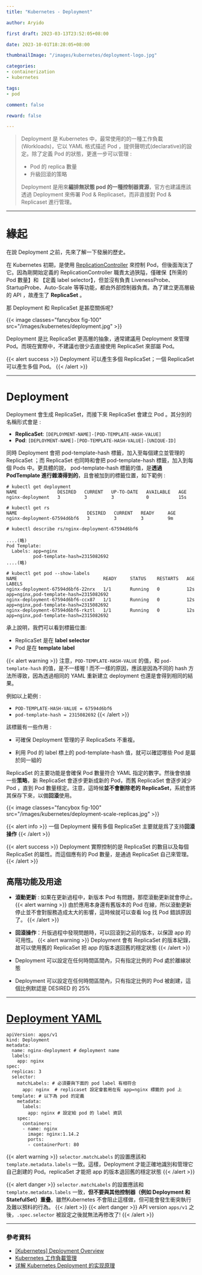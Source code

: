 ```yaml
---
title: "Kubernetes - Deployment"

author: Aryido

first draft: 2023-03-13T23:52:05+08:00

date: 2023-10-01T18:28:05+08:00

thumbnailImage: "/images/kubernetes/deployment-logo.jpg"

categories:
- containerization
- kubernetes

tags:
- pod

comment: false

reward: false

---
```

<!--BODY-->
> Deployment 是 Kubernetes 中，最常使用的的一種工作負載(Workloads)，它以 YAML 格式描述 Pod ，提供聲明式(declarative)的設定。除了定義 Pod 的狀態，更進一步可以管理 :
> - Pod 的 replica 數量
> - 升級回滾的策略
>
> Deployment 是用來**編排無狀態 pod 的一種控制器資源**，官方也建議應該透過 Deployment 來佈署 Pod & Replicaset，而非直接對  Pod & Replicaset 進行管理。
>
<!--more-->

---
# 緣起

在說 Deployment 之前，先來了解一下發展的歷史。

在 Kubernetes 初期，是使用 [ReplicationController](https://kubernetes.io/zh-cn/docs/concepts/workloads/controllers/replicationcontroller/#responsibilities-of-the-replicationcontroller) 來控制 Pod，但後面淘汰了 它。因為剛開始定義的 ReplicationController  職責太過狹隘，僅確保【所需的 Pod 數量】和 【定義 label selector】，但並沒有負責 LivenessProbe、StartupProbe、Auto-Scale 等等功能，都由外部控制器負責。為了建立更高層級的 API ，故產生了 **ReplicaSet** 。

那 Deployment 和 ReplicaSet 是甚麼關係呢?

{{< image classes="fancybox fig-100" src="/images/kubernetes/deployment.jpg" >}}

Deployment 是比 ReplicaSet 更高層的抽象，通常建議用 Deployment 來管理 Pod。而現在實際中，不建議也很少去直接使用 ReplicaSet 來部屬 Pod。

{{< alert success >}}
Deployment 可以產生多個 ReplicaSet；一個 ReplicaSet 可以產生多個 Pod。
{{< /alert >}}

---
# Deployment
Deployment 會生成 ReplicaSet，而接下來 ReplicaSet 會建立 Pod 。其分別的名稱形式會是 :
- **ReplicaSet**: ```[DEPLOYMENT-NAME]-[POD-TEMPLATE-HASH-VALUE]```
- **Pod**: ```[DEPLOYMENT-NAME]-[POD-TEMPLATE-HASH-VALUE]-[UNIQUE-ID] ```

同時 Deployment 會把 pod-template-hash 標籤，加入至每個建立並管理的 ReplicaSet ；而 ReplicaSet 也同時和會把 pod-template-hash 標籤，加入到每個 Pods 中。更具體的說， pod-template-hash 標籤的值，是**透過 PodTemplate 進行雜湊得到的**，且會被加到的標籤位置，如下範例 :
```
# kubectl get deployment
NAME               DESIRED   CURRENT   UP-TO-DATE   AVAILABLE   AGE
nginx-deployment   3         3         3            0           15s

# kubectl get rs
NAME                          DESIRED   CURRENT   READY     AGE
nginx-deployment-67594d6bf6   3         3         3         9m

# kubectl describe rs/nginx-deployment-67594d6bf6

....(略)
Pod Template:
  Labels: app=nginx
          pod-template-hash=2315082692
....(略)

# kubectl get pod --show-labels
NAME                                READY     STATUS    RESTARTS   AGE       LABELS
nginx-deployment-67594d6bf6-22nrx   1/1       Running   0          12s       app=nginx,pod-template-hash=2315082692
nginx-deployment-67594d6bf6-ccx87   1/1       Running   0          12s       app=nginx,pod-template-hash=2315082692
nginx-deployment-67594d6bf6-rkztl   1/1       Running   0          12s       app=nginx,pod-template-hash=2315082692
```
承上說明，我們可以看到標籤位置:
- ReplicaSet 是在 **label selector**
- Pod 是在 **template label**

{{< alert warning >}}
注意，```POD-TEMPLATE-HASH-VALUE```  的值，和 ```pod-template-hash``` 的值，是不一樣喔 ! 而不一樣的原因，應該是因為不同的 hash 方法所導致，因為透過相同的 YAML 重新建立 deployment 也還是會得到相同的結果。

例如以上範例 :
- ```POD-TEMPLATE-HASH-VALUE = 67594d6bf6```
- ```pod-template-hash = 2315082692```
{{< /alert >}}

該標籤有一些作用 :

- 可確保 Deployment 管理的子 ReplicaSets 不重複。

- 利用 Pod 的 label 標上的 pod-template-hash 值，就可以確認哪些 Pod 是屬於同一組的


ReplicaSet 的主要功能是會確保 Pod 數量符合 YAML 指定的數字。然後會依據一些**策略**，新 ReplicaSet 會逐步更新成新的 Pod，而舊 ReplicaSet 會逐步減少 Pod ，直到 Pod 數量穩定。注意，這時候**並不會刪除老的 ReplicaSet**，系統會將其保存下來，以備**回滾**使用。

{{< image classes="fancybox fig-100" src="/images/kubernetes/deployment-scale-replicas.jpg" >}}

{{< alert info >}}
一個 Deployment 擁有多個 ReplicaSet 主要就是爲了支持**回滾操作**
{{< /alert >}}

{{< alert success >}}
Deployment 實際控制的是 ReplicaSet 的數目以及每個 ReplicaSet 的屬性。而這個應有的 Pod 數量，是通過 ReplicaSet 自己來管理。
{{< /alert >}}

## 高階功能及用途

- **滾動更新** : 如果在更新過程中，新版本 Pod 有問題，那麼滾動更新就會停止。
  {{< alert warning >}}
由於應用本身還有舊版本的 Pod 在線，所以滾動更新停止並不會對服務造成太大的影響，這時候就可以查看 log 找 Pod 錯誤原因了。
  {{< /alert >}}

- **回滾操作**：升版過程中發現問題時，可以回滾到之前的版本，以保證 app 的可用性。
  {{< alert warning >}}
Deployment 會有 ReplicaSet 的版本紀錄，故可以使用舊的 ReplicaSet 把 app 的版本退回舊的穩定狀態
  {{< /alert >}}
- Deployment 可以設定在任何時間區間內，只有指定比例的 Pod 處於離線狀態
- Deployment 可以設定在任何時間區間內，只有指定比例的 Pod 被創建，這個比例默認是 DESIRED 的 25%

---

# [Deployment YAML](https://kubernetes.io/zh-cn/docs/concepts/workloads/controllers/deployment/)

```
apiVersion: apps/v1
kind: Deployment
metadata:
  name: nginx-deployment # deployment name
  labels:
    app: nginx
spec:
  replicas: 3
  selector:
    matchLabels: # 必須要與下面的 pod label 有相符合
      app: nginx  # replicaset 設定會套用在有 app=nginx 標籤的 pod 上
  template: # 以下為 pod 的定義
    metadata:
      labels:
        app: nginx # 設定給 pod 的 label 資訊
    spec:
      containers:
      - name: nginx
        image: nginx:1.14.2
        ports:
        - containerPort: 80
```
{{< alert warning >}}
```selector.matchLabels``` 的設置應該和 ```template.metadata.labels``` 一致。這樣，Deployment 才能正確地識別和管理它自己創建的 Pod。replicaSet 才能把 app 的版本退回舊的穩定狀態
{{< /alert >}}

{{< alert danger >}}
```selector.matchLabels``` 的設置應該和 ```template.metadata.labels``` 一致，**但不要與其他控制器（例如 Deployment 和 StatefulSet）重疊**。雖然Kubernetes 不會阻止這樣做，但可能會發生衝突執行及難以預料的行為。
{{< /alert >}}
{{< alert danger >}}
API version ```apps/v1``` 之後，```.spec.selector``` 被設定之後就無法再修改了!
{{< /alert >}}

---
### 參考資料

- [[Kubernetes] Deployment Overview](https://godleon.github.io/blog/Kubernetes/k8s-Deployment-Overview/)
- [Kubernetes 工作負載管理](https://www.readfog.com/a/1678228938165424128)
- [详解 Kubernetes Deployment 的实现原理](https://draveness.me/kubernetes-deployment/)
